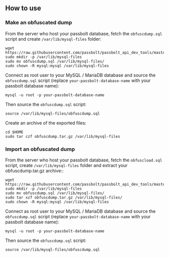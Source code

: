 ## How to use

### Make an obfuscated dump

From the server who host your passbolt database, fetch the `obfuscdump.sql` script and create `/var/lib/mysql-files` folder:

```
wget https://raw.githubusercontent.com/passbolt/passbolt_api_dev_tools/master/scripts/obfuscdump.sql
sudo mkdir -p /var/lib/mysql-files
sudo mv obfuscdump.sql /var/lib/mysql-files/
sudo chown -R mysql:mysql /var/lib/mysql-files
```

Connect as root user to your MySQL / MariaDB database and source the `obfuscdump.sql` script (replace `your-passbolt-database-name` with your passbolt database name):

```
mysql -u root -p your-passbolt-database-name
```

Then source the `obfuscdump.sql` script:

```
source /var/lib/mysql-files/obfuscdump.sql
```

Create an archive of the exported files:

```
cd $HOME
sudo tar czf obfuscdump.tar.gz /var/lib/mysql-files
```

### Import an obfuscated dump


From the server who host your passbolt database, fetch the `obfuscload.sql` script, create `/var/lib/mysql-files` folder and extract your obfuscdump.tar.gz archive::

```
wget https://raw.githubusercontent.com/passbolt/passbolt_api_dev_tools/master/scripts/obfuscload.sql
sudo mkdir -p /var/lib/mysql-files
sudo mv obfuscdump.sql /var/lib/mysql-files/
sudo tar xzf obfuscdump.tar.gz /var/lib/mysql-files/
sudo chown -R mysql:mysql /var/lib/mysql-files
```

Connect as root user to your MySQL / MariaDB database and source the `obfuscdump.sql` script (replace `your-passbolt-database-name` with your passbolt database name):

```
mysql -u root -p your-passbolt-database-name
```

Then source the `obfuscdump.sql` script:

```
source /var/lib/mysql-files/obfuscdump.sql
```
